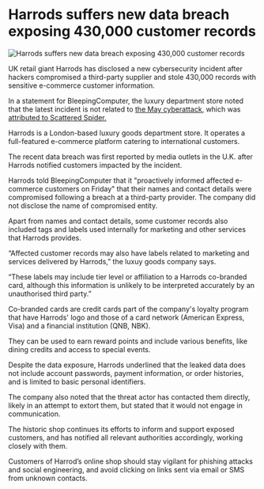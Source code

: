 # Harrods suffers new data breach exposing 430,000 customer records

![Harrods suffers new data breach exposing 430,000 customer records](https://www.bleepstatic.com/content/hl-images/2025/05/01/harrods.jpg)

UK retail giant Harrods has disclosed a new cybersecurity incident after hackers compromised a third-party supplier and stole 430,000 records with sensitive e-commerce customer information.

In a statement for BleepingComputer, the luxury department store noted that the latest incident is not related to [the May cyberattack](https://www.bleepingcomputer.com/news/security/harrods-the-next-uk-retailer-targeted-in-a-cyberattack/), which was [attributed to Scattered Spider.](https://www.bleepingcomputer.com/news/security/four-arrested-in-uk-over-mands-co-op-harrods-cyberattacks/)

Harrods is a London-based luxury goods department store. It operates a full-featured e-commerce platform catering to international customers.

The recent data breach was first reported by media outlets in the U.K. after Harrods notified customers impacted by the incident.

Harrods told BleepingComputer that it "proactively informed affected e-commerce customers on Friday" that their names and contact details were compromised following a breach at a third-party provider. The company did not disclose the name of compromised entity.

Apart from names and contact details, some customer records also included tags and labels used internally for marketing and other services that Harrods provides.

“Affected customer records may also have labels related to marketing and services delivered by Harrods,” the luxuy goods company says.

“These labels may include tier level or affiliation to a Harrods co-branded card, although this information is unlikely to be interpreted accurately by an unauthorised third party.”

Co-branded cards are credit cards part of the company's loyalty program that have Harrods' logo and those of a card network (American Express, Visa) and a financial institution (QNB, NBK).

They can be used to earn reward points and include various benefits, like dining credits and access to special events.

Despite the data exposure, Harrods underlined that the leaked data does not include account passwords, payment information, or order histories, and is limited to basic personal identifiers.

The company also noted that the threat actor has contacted them directly, likely in an attempt to extort them, but stated that it would not engage in communication.

The historic shop continues its efforts to inform and support exposed customers, and has notified all relevant authorities accordingly, working closely with them.

Customers of Harrod’s online shop should stay vigilant for phishing attacks and social engineering, and avoid clicking on links sent via email or SMS from unknown contacts.